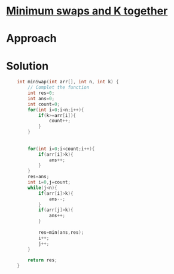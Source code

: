 # [Minimum swaps and K together ](https://practice.geeksforgeeks.org/problems/minimum-swaps-required-to-bring-all-elements-less-than-or-equal-to-k-together4847/1)

# Approach

# Solution

```cpp
    int minSwap(int arr[], int n, int k) {
        // Complet the function
        int res=0;
        int ans=0;
        int count=0;
        for(int i=0;i<n;i++){
            if(k>=arr[i]){
                count++;
            }
        }
        
        
        for(int i=0;i<count;i++){
            if(arr[i]>k){
                ans++;
            }
        }
        res=ans;
        int i=0,j=count;
        while(j<n){
            if(arr[i]>k){
                ans--;
            }
            if(arr[j]>k){
                ans++;
            }
            
            res=min(ans,res);
            i++;
            j++;
        }
        
        return res;
    }
